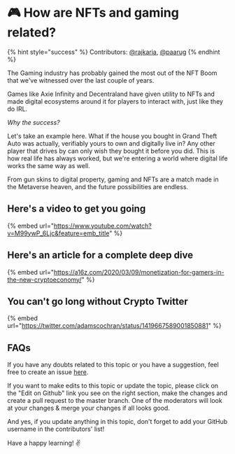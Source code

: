 # 🎮 How are NFTs and gaming related?

{% hint style="success" %}
Contributors: [@rajkaria](https://github.com/rajkaria), [@paarug](https://github.com/paarug)
{% endhint %}

The Gaming industry has probably gained the most out of the NFT Boom that we've witnessed over the last couple of years.

Games like Axie Infinity and Decentraland have given utility to NFTs and made digital ecosystems around it for players to interact with, just like they do IRL.

*Why the success?*

Let's take an example here. What if the house you bought in Grand Theft Auto was actually, verifiably yours to own and digitally live in? Any other player that drives by can only wish they bought it before you did. This is how real life has always worked, but we're entering a world where digital life works the same way as well.

From gun skins to digital property, gaming and NFTs are a match made in the Metaverse heaven, and the future possibilities are endless.

## Here's a video to get you going

{% embed url="https://www.youtube.com/watch?v=M99ywP_6Ljc&feature=emb_title" %}

## Here's an article for a complete deep dive

{% embed url="https://a16z.com/2020/03/09/monetization-for-gamers-in-the-new-cryptoeconomy/" %}

## You can't go long without Crypto Twitter

{% embed url="https://twitter.com/adamscochran/status/1419667589001850881" %}

## FAQs

If you have any doubts related to this topic or you have a suggestion, feel free to create an issue [here](https://github.com/SuperteamDAO/ground-zero/issues).

If you want to make edits to this topic or update the topic, please click on the "Edit on Github" link you see on the right section, make the changes and create a pull request to the master branch. One of the moderators will look at your changes & merge your changes if all looks good.

And yes, if you update anything in this topic, don't forget to add your GitHub username in the contributors' list!

Have a happy learning! ✌️
